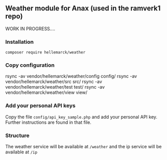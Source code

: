 ## Weather module for Anax (used in the ramverk1 repo)

WORK IN PROGRESS....

### Installation

`composer require hellemarck/weather`

### Copy configuration

rsync -av vendor/hellemarck/weather/config config/
rsync -av vendor/hellemarck/weather/src src/
rsync -av vendor/hellemarck/weather/test test/
rsync -av vendor/hellemarck/weather/view view/

### Add your personal API keys

Copy the file `config/api_key_sample.php` and add your personal API key.
Further instructions are found in that file.

### Structure

The weather service will be available at `/weather`
and the ip service will be available at `/ip`


<!-- Version to use: 1.0.3 -->
